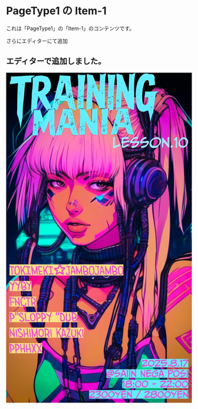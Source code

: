 # PageType1 の Item-1

これは「PageType1」の「Item-1」のコンテンツです。

さらにエディターにて追加

## エディターで追加しました。

![GuWeY9laMAA8mLR.jpg](/img/GuWeY9laMAA8mLR.jpg)
